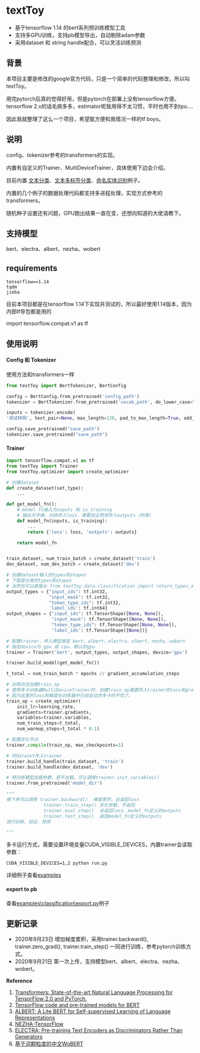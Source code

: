 # textToy
- 基于tensorflow 1.14 的bert系列预训练模型工具
- 支持多GPU训练，支持pb模型导出，自动剔除adam参数
- 采用dataset 和 string handle配合，可以灵活训练预测

## 背景

本项目主要是修改的google官方代码，只是一个简单的代码整理和修改，所以叫textToy。

用完pytorch后真的觉得好用，但是pytorch在部署上没有tensorflow方便。
tensorflow 2.x的话毛病多多，estimator呢我用得不太习惯，平时也用不到tpu....

因此我就整理了这么一个项目，希望能方便和我情况一样的tf boys。
## 说明


config、tokenizer参考的transformers的实现。

内置有自定义的Trainer、MultiDeviceTrainer，具体使用下边会介绍。

目前内置 [文本分类](examples/classification)、[文本多标签分类](examples/multi_label)、[命名实体识别](examples/ner)例子。

内置的几个例子的数据处理代码都支持多进程处理，实现方式参考的transformers。

随机种子设置还有问题，GPU跑出结果一直在变，还想向知道的大佬请教下。
## 支持模型

bert、electra、albert、nezha、wobert

## requirements
```
tensorflow==1.14
tqdm
jieba
```
目前本项目都是在tensorflow 1.14下实现并测试的，所以最好使用1.14版本，因为内部tf导包都是用的

import tensorflow.compat.v1 as tf

## **使用说明**
#### **Config 和 Tokenizer**
使用方法和transformers一样
```python
from textToy import BertTokenizer, BertConfig

config = BertConfig.from_pretrained('config_path')
tokenizer = BertTokenizer.from_pretrained('vocab_path', do_lower_case=True)

inputs = tokenizer.encode(
'测试样例', text_pair=None, max_length=128, pad_to_max_length=True, add_special_tokens=True)

config.save_pretrained("save_path")
tokenizer.save_pretrained("save_path")
```
#### **Trainer**
```python
import tensorflow.compat.v1 as tf
from textToy import Trainer
from textToy.optimizer import create_optimizer

# 创建dataset
def create_dataset(set_type):
    ...

def get_model_fn():
    # model fn输入为inputs 和 is_training
    # 输出为字典，训练传入loss，需要验证预测传入outputs（列表） 
    def model_fn(inputs, is_training):
        ...
        return {'loss': loss, 'outputs': outputs}

    return model_fn


train_dataset, num_train_batch = create_dataset('train')
dev_dataset, num_dev_batch = create_dataset('dev')

# 创建dataset输入的types和shapes
# 下面是分类的types和shapes
# 当然也可以直接从 from textToy.data.classification import return_types_and_shapes
output_types = {"input_ids": tf.int32,
                "input_mask": tf.int32,
                "token_type_ids": tf.int32,
                'label_ids': tf.int64}
output_shapes = {"input_ids": tf.TensorShape([None, None]),
                 "input_mask": tf.TensorShape([None, None]),
                 "token_type_ids": tf.TensorShape([None, None]),
                 'label_ids': tf.TensorShape([None])}

# 配置trainer，传入模型类型 bert、albert、electra、albert、nezha、wobert
# 指定device为 gpu 或 cpu，默认的gpu
trainer = Trainer('bert', output_types, output_shapes, device='gpu')

trainer.build_model(get_model_fn())

t_total = num_train_batch * epochs // gradient_accumulation_steps

# 训练的话创建train_op
# 使用多卡训练器MultiDeviceTrainer时，创建train_op需要传入trainer的loss和grads_and_vars
# 因为这里的loss和梯度在训练器中已经自动求多卡的平均了。
train_op = create_optimizer(
    init_lr=learning_rate,
    gradients=trainer.gradients,
    variables=trainer.variables,
    num_train_steps=t_total,
    num_warmup_steps=t_total * 0.1)   

# 配置优化节点
trainer.compile(train_op, max_checkpoints=1)

# 将dataset传入trainer
trainer.build_handle(train_dataset, 'train')
trainer.build_handle(dev_dataset, 'dev')

# 预训练模型加载参数，若不加载，可以调用trainer.init_variables()
trainer.from_pretrained('model_dir')

"""
接下来可以调用 trainer.backward()  梯度累积，会返回loss
              trainer.train_step() 优化参数，不返回
              trainer.eval_step()  会返回loss、model_fn定义的outputs
              trainer.test_step()  返回model_fn定义的outputs
进行训练、验证、预测

"""
```
多卡运行方式，需要设置环境变量CUDA_VISIBLE_DEVICES，内置trainer会读取参数：
```
CUDA_VISIBLE_DEVICES=1,2 python run.py
```
详细例子查看[examples](examples)

#### **export to pb**
查看[examples\classification\export.py](examples/classification/export.py)例子


## **更新记录**

- 2020年9月23日 增加梯度累积，采用trainer.backward(), trainer.zero_grad(), trainer.train_step() 一同进行训练，参考pytorch训练方式。
- 2020年9月21日 第一次上传，支持模型bert、albert、electra、nezha、wobert。

**Reference**  
1. [Transformers: State-of-the-art Natural Language Processing for TensorFlow 2.0 and PyTorch. ](https://github.com/huggingface/transformers)
2. [TensorFlow code and pre-trained models for BERT](https://github.com/google-research/bert)
3. [ALBERT: A Lite BERT for Self-supervised Learning of Language Representations](https://github.com/google-research/albert)
4. [NEZHA-TensorFlow](https://github.com/huawei-noah/Pretrained-Language-Model/tree/master/NEZHA-TensorFlow)
5. [ELECTRA: Pre-training Text Encoders as Discriminators Rather Than Generators](https://github.com/google-research/electra)
6. [基于词颗粒度的中文WoBERT](https://github.com/ZhuiyiTechnology/WoBERT)
